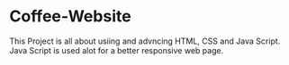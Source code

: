 # Coffee-Website
This Project is all about usiing and advncing HTML, CSS and Java Script. Java Script is used alot for a better responsive web page.
